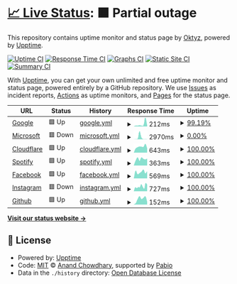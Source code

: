 # [📈 Live Status](https://Oktyz.github.io/upptime): <!--live status--> **🟧 Partial outage**

This repository contains uptime monitor and status page by [Oktyz](https://Oktyz.github.io/upptime), powered by [Upptime](https://github.com/upptime/upptime).

[![Uptime CI](https://github.com/Oktyz/upptime/workflows/Uptime%20CI/badge.svg)](https://github.com/Oktyz/upptime/actions?query=workflow%3A%22Uptime+CI%22)
[![Response Time CI](https://github.com/Oktyz/upptime/workflows/Response%20Time%20CI/badge.svg)](https://github.com/Oktyz/upptime/actions?query=workflow%3A%22Response+Time+CI%22)
[![Graphs CI](https://github.com/Oktyz/upptime/workflows/Graphs%20CI/badge.svg)](https://github.com/Oktyz/upptime/actions?query=workflow%3A%22Graphs+CI%22)
[![Static Site CI](https://github.com/Oktyz/upptime/workflows/Static%20Site%20CI/badge.svg)](https://github.com/Oktyz/upptime/actions?query=workflow%3A%22Static+Site+CI%22)
[![Summary CI](https://github.com/Oktyz/upptime/workflows/Summary%20CI/badge.svg)](https://github.com/Oktyz/upptime/actions?query=workflow%3A%22Summary+CI%22)

With [Upptime](https://upptime.js.org), you can get your own unlimited and free uptime monitor and status page, powered entirely by a GitHub repository. We use [Issues](https://github.com/Oktyz/upptime/issues) as incident reports, [Actions](https://github.com/Oktyz/upptime/actions) as uptime monitors, and [Pages](https://Oktyz.github.io/upptime) for the status page.

<!--start: status pages-->
<!-- This summary is generated by Upptime (https://github.com/upptime/upptime) -->
<!-- Do not edit this manually, your changes will be overwritten -->
<!-- prettier-ignore -->
| URL | Status | History | Response Time | Uptime |
| --- | ------ | ------- | ------------- | ------ |
| <img alt="" src="https://icons.duckduckgo.com/ip3/www.google.com.ico" height="13"> [Google](https://www.google.com) | 🟩 Up | [google.yml](https://github.com/Oktyz/upptime/commits/HEAD/history/google.yml) | <details><summary><img alt="Response time graph" src="./graphs/google/response-time-week.png" height="20"> 212ms</summary><br><a href="https://Oktyz.github.io/upptime/history/google"><img alt="Response time 112" src="https://img.shields.io/endpoint?url=https%3A%2F%2Fraw.githubusercontent.com%2FOktyz%2Fupptime%2FHEAD%2Fapi%2Fgoogle%2Fresponse-time.json"></a><br><a href="https://Oktyz.github.io/upptime/history/google"><img alt="24-hour response time 153" src="https://img.shields.io/endpoint?url=https%3A%2F%2Fraw.githubusercontent.com%2FOktyz%2Fupptime%2FHEAD%2Fapi%2Fgoogle%2Fresponse-time-day.json"></a><br><a href="https://Oktyz.github.io/upptime/history/google"><img alt="7-day response time 212" src="https://img.shields.io/endpoint?url=https%3A%2F%2Fraw.githubusercontent.com%2FOktyz%2Fupptime%2FHEAD%2Fapi%2Fgoogle%2Fresponse-time-week.json"></a><br><a href="https://Oktyz.github.io/upptime/history/google"><img alt="30-day response time 128" src="https://img.shields.io/endpoint?url=https%3A%2F%2Fraw.githubusercontent.com%2FOktyz%2Fupptime%2FHEAD%2Fapi%2Fgoogle%2Fresponse-time-month.json"></a><br><a href="https://Oktyz.github.io/upptime/history/google"><img alt="1-year response time 112" src="https://img.shields.io/endpoint?url=https%3A%2F%2Fraw.githubusercontent.com%2FOktyz%2Fupptime%2FHEAD%2Fapi%2Fgoogle%2Fresponse-time-year.json"></a></details> | <details><summary><a href="https://Oktyz.github.io/upptime/history/google">99.19%</a></summary><a href="https://Oktyz.github.io/upptime/history/google"><img alt="All-time uptime 100.00%" src="https://img.shields.io/endpoint?url=https%3A%2F%2Fraw.githubusercontent.com%2FOktyz%2Fupptime%2FHEAD%2Fapi%2Fgoogle%2Fuptime.json"></a><br><a href="https://Oktyz.github.io/upptime/history/google"><img alt="24-hour uptime 94.30%" src="https://img.shields.io/endpoint?url=https%3A%2F%2Fraw.githubusercontent.com%2FOktyz%2Fupptime%2FHEAD%2Fapi%2Fgoogle%2Fuptime-day.json"></a><br><a href="https://Oktyz.github.io/upptime/history/google"><img alt="7-day uptime 99.19%" src="https://img.shields.io/endpoint?url=https%3A%2F%2Fraw.githubusercontent.com%2FOktyz%2Fupptime%2FHEAD%2Fapi%2Fgoogle%2Fuptime-week.json"></a><br><a href="https://Oktyz.github.io/upptime/history/google"><img alt="30-day uptime 99.81%" src="https://img.shields.io/endpoint?url=https%3A%2F%2Fraw.githubusercontent.com%2FOktyz%2Fupptime%2FHEAD%2Fapi%2Fgoogle%2Fuptime-month.json"></a><br><a href="https://Oktyz.github.io/upptime/history/google"><img alt="1-year uptime 99.98%" src="https://img.shields.io/endpoint?url=https%3A%2F%2Fraw.githubusercontent.com%2FOktyz%2Fupptime%2FHEAD%2Fapi%2Fgoogle%2Fuptime-year.json"></a></details>
| <img alt="" src="https://icons.duckduckgo.com/ip3/microsoft.com.ico" height="13"> [Microsoft](https://microsoft.com) | 🟥 Down | [microsoft.yml](https://github.com/Oktyz/upptime/commits/HEAD/history/microsoft.yml) | <details><summary><img alt="Response time graph" src="./graphs/microsoft/response-time-week.png" height="20"> 2970ms</summary><br><a href="https://Oktyz.github.io/upptime/history/microsoft"><img alt="Response time 784" src="https://img.shields.io/endpoint?url=https%3A%2F%2Fraw.githubusercontent.com%2FOktyz%2Fupptime%2FHEAD%2Fapi%2Fmicrosoft%2Fresponse-time.json"></a><br><a href="https://Oktyz.github.io/upptime/history/microsoft"><img alt="24-hour response time 78" src="https://img.shields.io/endpoint?url=https%3A%2F%2Fraw.githubusercontent.com%2FOktyz%2Fupptime%2FHEAD%2Fapi%2Fmicrosoft%2Fresponse-time-day.json"></a><br><a href="https://Oktyz.github.io/upptime/history/microsoft"><img alt="7-day response time 2970" src="https://img.shields.io/endpoint?url=https%3A%2F%2Fraw.githubusercontent.com%2FOktyz%2Fupptime%2FHEAD%2Fapi%2Fmicrosoft%2Fresponse-time-week.json"></a><br><a href="https://Oktyz.github.io/upptime/history/microsoft"><img alt="30-day response time 836" src="https://img.shields.io/endpoint?url=https%3A%2F%2Fraw.githubusercontent.com%2FOktyz%2Fupptime%2FHEAD%2Fapi%2Fmicrosoft%2Fresponse-time-month.json"></a><br><a href="https://Oktyz.github.io/upptime/history/microsoft"><img alt="1-year response time 784" src="https://img.shields.io/endpoint?url=https%3A%2F%2Fraw.githubusercontent.com%2FOktyz%2Fupptime%2FHEAD%2Fapi%2Fmicrosoft%2Fresponse-time-year.json"></a></details> | <details><summary><a href="https://Oktyz.github.io/upptime/history/microsoft">0.00%</a></summary><a href="https://Oktyz.github.io/upptime/history/microsoft"><img alt="All-time uptime 0.00%" src="https://img.shields.io/endpoint?url=https%3A%2F%2Fraw.githubusercontent.com%2FOktyz%2Fupptime%2FHEAD%2Fapi%2Fmicrosoft%2Fuptime.json"></a><br><a href="https://Oktyz.github.io/upptime/history/microsoft"><img alt="24-hour uptime 0.00%" src="https://img.shields.io/endpoint?url=https%3A%2F%2Fraw.githubusercontent.com%2FOktyz%2Fupptime%2FHEAD%2Fapi%2Fmicrosoft%2Fuptime-day.json"></a><br><a href="https://Oktyz.github.io/upptime/history/microsoft"><img alt="7-day uptime 0.00%" src="https://img.shields.io/endpoint?url=https%3A%2F%2Fraw.githubusercontent.com%2FOktyz%2Fupptime%2FHEAD%2Fapi%2Fmicrosoft%2Fuptime-week.json"></a><br><a href="https://Oktyz.github.io/upptime/history/microsoft"><img alt="30-day uptime 1.38%" src="https://img.shields.io/endpoint?url=https%3A%2F%2Fraw.githubusercontent.com%2FOktyz%2Fupptime%2FHEAD%2Fapi%2Fmicrosoft%2Fuptime-month.json"></a><br><a href="https://Oktyz.github.io/upptime/history/microsoft"><img alt="1-year uptime 0.00%" src="https://img.shields.io/endpoint?url=https%3A%2F%2Fraw.githubusercontent.com%2FOktyz%2Fupptime%2FHEAD%2Fapi%2Fmicrosoft%2Fuptime-year.json"></a></details>
| <img alt="" src="https://icons.duckduckgo.com/ip3/cloudflare.com.ico" height="13"> [Cloudflare](https://cloudflare.com) | 🟩 Up | [cloudflare.yml](https://github.com/Oktyz/upptime/commits/HEAD/history/cloudflare.yml) | <details><summary><img alt="Response time graph" src="./graphs/cloudflare/response-time-week.png" height="20"> 643ms</summary><br><a href="https://Oktyz.github.io/upptime/history/cloudflare"><img alt="Response time 1002" src="https://img.shields.io/endpoint?url=https%3A%2F%2Fraw.githubusercontent.com%2FOktyz%2Fupptime%2FHEAD%2Fapi%2Fcloudflare%2Fresponse-time.json"></a><br><a href="https://Oktyz.github.io/upptime/history/cloudflare"><img alt="24-hour response time 487" src="https://img.shields.io/endpoint?url=https%3A%2F%2Fraw.githubusercontent.com%2FOktyz%2Fupptime%2FHEAD%2Fapi%2Fcloudflare%2Fresponse-time-day.json"></a><br><a href="https://Oktyz.github.io/upptime/history/cloudflare"><img alt="7-day response time 643" src="https://img.shields.io/endpoint?url=https%3A%2F%2Fraw.githubusercontent.com%2FOktyz%2Fupptime%2FHEAD%2Fapi%2Fcloudflare%2Fresponse-time-week.json"></a><br><a href="https://Oktyz.github.io/upptime/history/cloudflare"><img alt="30-day response time 866" src="https://img.shields.io/endpoint?url=https%3A%2F%2Fraw.githubusercontent.com%2FOktyz%2Fupptime%2FHEAD%2Fapi%2Fcloudflare%2Fresponse-time-month.json"></a><br><a href="https://Oktyz.github.io/upptime/history/cloudflare"><img alt="1-year response time 1002" src="https://img.shields.io/endpoint?url=https%3A%2F%2Fraw.githubusercontent.com%2FOktyz%2Fupptime%2FHEAD%2Fapi%2Fcloudflare%2Fresponse-time-year.json"></a></details> | <details><summary><a href="https://Oktyz.github.io/upptime/history/cloudflare">100.00%</a></summary><a href="https://Oktyz.github.io/upptime/history/cloudflare"><img alt="All-time uptime 100.00%" src="https://img.shields.io/endpoint?url=https%3A%2F%2Fraw.githubusercontent.com%2FOktyz%2Fupptime%2FHEAD%2Fapi%2Fcloudflare%2Fuptime.json"></a><br><a href="https://Oktyz.github.io/upptime/history/cloudflare"><img alt="24-hour uptime 100.00%" src="https://img.shields.io/endpoint?url=https%3A%2F%2Fraw.githubusercontent.com%2FOktyz%2Fupptime%2FHEAD%2Fapi%2Fcloudflare%2Fuptime-day.json"></a><br><a href="https://Oktyz.github.io/upptime/history/cloudflare"><img alt="7-day uptime 100.00%" src="https://img.shields.io/endpoint?url=https%3A%2F%2Fraw.githubusercontent.com%2FOktyz%2Fupptime%2FHEAD%2Fapi%2Fcloudflare%2Fuptime-week.json"></a><br><a href="https://Oktyz.github.io/upptime/history/cloudflare"><img alt="30-day uptime 100.00%" src="https://img.shields.io/endpoint?url=https%3A%2F%2Fraw.githubusercontent.com%2FOktyz%2Fupptime%2FHEAD%2Fapi%2Fcloudflare%2Fuptime-month.json"></a><br><a href="https://Oktyz.github.io/upptime/history/cloudflare"><img alt="1-year uptime 100.00%" src="https://img.shields.io/endpoint?url=https%3A%2F%2Fraw.githubusercontent.com%2FOktyz%2Fupptime%2FHEAD%2Fapi%2Fcloudflare%2Fuptime-year.json"></a></details>
| <img alt="" src="https://icons.duckduckgo.com/ip3/open.spotify.com.ico" height="13"> [Spotify](https://open.spotify.com/) | 🟩 Up | [spotify.yml](https://github.com/Oktyz/upptime/commits/HEAD/history/spotify.yml) | <details><summary><img alt="Response time graph" src="./graphs/spotify/response-time-week.png" height="20"> 363ms</summary><br><a href="https://Oktyz.github.io/upptime/history/spotify"><img alt="Response time 412" src="https://img.shields.io/endpoint?url=https%3A%2F%2Fraw.githubusercontent.com%2FOktyz%2Fupptime%2FHEAD%2Fapi%2Fspotify%2Fresponse-time.json"></a><br><a href="https://Oktyz.github.io/upptime/history/spotify"><img alt="24-hour response time 385" src="https://img.shields.io/endpoint?url=https%3A%2F%2Fraw.githubusercontent.com%2FOktyz%2Fupptime%2FHEAD%2Fapi%2Fspotify%2Fresponse-time-day.json"></a><br><a href="https://Oktyz.github.io/upptime/history/spotify"><img alt="7-day response time 363" src="https://img.shields.io/endpoint?url=https%3A%2F%2Fraw.githubusercontent.com%2FOktyz%2Fupptime%2FHEAD%2Fapi%2Fspotify%2Fresponse-time-week.json"></a><br><a href="https://Oktyz.github.io/upptime/history/spotify"><img alt="30-day response time 306" src="https://img.shields.io/endpoint?url=https%3A%2F%2Fraw.githubusercontent.com%2FOktyz%2Fupptime%2FHEAD%2Fapi%2Fspotify%2Fresponse-time-month.json"></a><br><a href="https://Oktyz.github.io/upptime/history/spotify"><img alt="1-year response time 412" src="https://img.shields.io/endpoint?url=https%3A%2F%2Fraw.githubusercontent.com%2FOktyz%2Fupptime%2FHEAD%2Fapi%2Fspotify%2Fresponse-time-year.json"></a></details> | <details><summary><a href="https://Oktyz.github.io/upptime/history/spotify">100.00%</a></summary><a href="https://Oktyz.github.io/upptime/history/spotify"><img alt="All-time uptime 100.00%" src="https://img.shields.io/endpoint?url=https%3A%2F%2Fraw.githubusercontent.com%2FOktyz%2Fupptime%2FHEAD%2Fapi%2Fspotify%2Fuptime.json"></a><br><a href="https://Oktyz.github.io/upptime/history/spotify"><img alt="24-hour uptime 100.00%" src="https://img.shields.io/endpoint?url=https%3A%2F%2Fraw.githubusercontent.com%2FOktyz%2Fupptime%2FHEAD%2Fapi%2Fspotify%2Fuptime-day.json"></a><br><a href="https://Oktyz.github.io/upptime/history/spotify"><img alt="7-day uptime 100.00%" src="https://img.shields.io/endpoint?url=https%3A%2F%2Fraw.githubusercontent.com%2FOktyz%2Fupptime%2FHEAD%2Fapi%2Fspotify%2Fuptime-week.json"></a><br><a href="https://Oktyz.github.io/upptime/history/spotify"><img alt="30-day uptime 100.00%" src="https://img.shields.io/endpoint?url=https%3A%2F%2Fraw.githubusercontent.com%2FOktyz%2Fupptime%2FHEAD%2Fapi%2Fspotify%2Fuptime-month.json"></a><br><a href="https://Oktyz.github.io/upptime/history/spotify"><img alt="1-year uptime 100.00%" src="https://img.shields.io/endpoint?url=https%3A%2F%2Fraw.githubusercontent.com%2FOktyz%2Fupptime%2FHEAD%2Fapi%2Fspotify%2Fuptime-year.json"></a></details>
| <img alt="" src="https://icons.duckduckgo.com/ip3/facebook.com.ico" height="13"> [Facebook](https://facebook.com) | 🟩 Up | [facebook.yml](https://github.com/Oktyz/upptime/commits/HEAD/history/facebook.yml) | <details><summary><img alt="Response time graph" src="./graphs/facebook/response-time-week.png" height="20"> 569ms</summary><br><a href="https://Oktyz.github.io/upptime/history/facebook"><img alt="Response time 583" src="https://img.shields.io/endpoint?url=https%3A%2F%2Fraw.githubusercontent.com%2FOktyz%2Fupptime%2FHEAD%2Fapi%2Ffacebook%2Fresponse-time.json"></a><br><a href="https://Oktyz.github.io/upptime/history/facebook"><img alt="24-hour response time 629" src="https://img.shields.io/endpoint?url=https%3A%2F%2Fraw.githubusercontent.com%2FOktyz%2Fupptime%2FHEAD%2Fapi%2Ffacebook%2Fresponse-time-day.json"></a><br><a href="https://Oktyz.github.io/upptime/history/facebook"><img alt="7-day response time 569" src="https://img.shields.io/endpoint?url=https%3A%2F%2Fraw.githubusercontent.com%2FOktyz%2Fupptime%2FHEAD%2Fapi%2Ffacebook%2Fresponse-time-week.json"></a><br><a href="https://Oktyz.github.io/upptime/history/facebook"><img alt="30-day response time 534" src="https://img.shields.io/endpoint?url=https%3A%2F%2Fraw.githubusercontent.com%2FOktyz%2Fupptime%2FHEAD%2Fapi%2Ffacebook%2Fresponse-time-month.json"></a><br><a href="https://Oktyz.github.io/upptime/history/facebook"><img alt="1-year response time 583" src="https://img.shields.io/endpoint?url=https%3A%2F%2Fraw.githubusercontent.com%2FOktyz%2Fupptime%2FHEAD%2Fapi%2Ffacebook%2Fresponse-time-year.json"></a></details> | <details><summary><a href="https://Oktyz.github.io/upptime/history/facebook">100.00%</a></summary><a href="https://Oktyz.github.io/upptime/history/facebook"><img alt="All-time uptime 100.00%" src="https://img.shields.io/endpoint?url=https%3A%2F%2Fraw.githubusercontent.com%2FOktyz%2Fupptime%2FHEAD%2Fapi%2Ffacebook%2Fuptime.json"></a><br><a href="https://Oktyz.github.io/upptime/history/facebook"><img alt="24-hour uptime 100.00%" src="https://img.shields.io/endpoint?url=https%3A%2F%2Fraw.githubusercontent.com%2FOktyz%2Fupptime%2FHEAD%2Fapi%2Ffacebook%2Fuptime-day.json"></a><br><a href="https://Oktyz.github.io/upptime/history/facebook"><img alt="7-day uptime 100.00%" src="https://img.shields.io/endpoint?url=https%3A%2F%2Fraw.githubusercontent.com%2FOktyz%2Fupptime%2FHEAD%2Fapi%2Ffacebook%2Fuptime-week.json"></a><br><a href="https://Oktyz.github.io/upptime/history/facebook"><img alt="30-day uptime 100.00%" src="https://img.shields.io/endpoint?url=https%3A%2F%2Fraw.githubusercontent.com%2FOktyz%2Fupptime%2FHEAD%2Fapi%2Ffacebook%2Fuptime-month.json"></a><br><a href="https://Oktyz.github.io/upptime/history/facebook"><img alt="1-year uptime 100.00%" src="https://img.shields.io/endpoint?url=https%3A%2F%2Fraw.githubusercontent.com%2FOktyz%2Fupptime%2FHEAD%2Fapi%2Ffacebook%2Fuptime-year.json"></a></details>
| <img alt="" src="https://icons.duckduckgo.com/ip3/instagram.com.ico" height="13"> [Instagram](https://instagram.com) | 🟥 Down | [instagram.yml](https://github.com/Oktyz/upptime/commits/HEAD/history/instagram.yml) | <details><summary><img alt="Response time graph" src="./graphs/instagram/response-time-week.png" height="20"> 727ms</summary><br><a href="https://Oktyz.github.io/upptime/history/instagram"><img alt="Response time 889" src="https://img.shields.io/endpoint?url=https%3A%2F%2Fraw.githubusercontent.com%2FOktyz%2Fupptime%2FHEAD%2Fapi%2Finstagram%2Fresponse-time.json"></a><br><a href="https://Oktyz.github.io/upptime/history/instagram"><img alt="24-hour response time 797" src="https://img.shields.io/endpoint?url=https%3A%2F%2Fraw.githubusercontent.com%2FOktyz%2Fupptime%2FHEAD%2Fapi%2Finstagram%2Fresponse-time-day.json"></a><br><a href="https://Oktyz.github.io/upptime/history/instagram"><img alt="7-day response time 727" src="https://img.shields.io/endpoint?url=https%3A%2F%2Fraw.githubusercontent.com%2FOktyz%2Fupptime%2FHEAD%2Fapi%2Finstagram%2Fresponse-time-week.json"></a><br><a href="https://Oktyz.github.io/upptime/history/instagram"><img alt="30-day response time 834" src="https://img.shields.io/endpoint?url=https%3A%2F%2Fraw.githubusercontent.com%2FOktyz%2Fupptime%2FHEAD%2Fapi%2Finstagram%2Fresponse-time-month.json"></a><br><a href="https://Oktyz.github.io/upptime/history/instagram"><img alt="1-year response time 889" src="https://img.shields.io/endpoint?url=https%3A%2F%2Fraw.githubusercontent.com%2FOktyz%2Fupptime%2FHEAD%2Fapi%2Finstagram%2Fresponse-time-year.json"></a></details> | <details><summary><a href="https://Oktyz.github.io/upptime/history/instagram">100.00%</a></summary><a href="https://Oktyz.github.io/upptime/history/instagram"><img alt="All-time uptime 99.88%" src="https://img.shields.io/endpoint?url=https%3A%2F%2Fraw.githubusercontent.com%2FOktyz%2Fupptime%2FHEAD%2Fapi%2Finstagram%2Fuptime.json"></a><br><a href="https://Oktyz.github.io/upptime/history/instagram"><img alt="24-hour uptime 99.99%" src="https://img.shields.io/endpoint?url=https%3A%2F%2Fraw.githubusercontent.com%2FOktyz%2Fupptime%2FHEAD%2Fapi%2Finstagram%2Fuptime-day.json"></a><br><a href="https://Oktyz.github.io/upptime/history/instagram"><img alt="7-day uptime 100.00%" src="https://img.shields.io/endpoint?url=https%3A%2F%2Fraw.githubusercontent.com%2FOktyz%2Fupptime%2FHEAD%2Fapi%2Finstagram%2Fuptime-week.json"></a><br><a href="https://Oktyz.github.io/upptime/history/instagram"><img alt="30-day uptime 99.95%" src="https://img.shields.io/endpoint?url=https%3A%2F%2Fraw.githubusercontent.com%2FOktyz%2Fupptime%2FHEAD%2Fapi%2Finstagram%2Fuptime-month.json"></a><br><a href="https://Oktyz.github.io/upptime/history/instagram"><img alt="1-year uptime 99.88%" src="https://img.shields.io/endpoint?url=https%3A%2F%2Fraw.githubusercontent.com%2FOktyz%2Fupptime%2FHEAD%2Fapi%2Finstagram%2Fuptime-year.json"></a></details>
| <img alt="" src="https://icons.duckduckgo.com/ip3/github.com.ico" height="13"> [Github](https://github.com) | 🟩 Up | [github.yml](https://github.com/Oktyz/upptime/commits/HEAD/history/github.yml) | <details><summary><img alt="Response time graph" src="./graphs/github/response-time-week.png" height="20"> 152ms</summary><br><a href="https://Oktyz.github.io/upptime/history/github"><img alt="Response time 166" src="https://img.shields.io/endpoint?url=https%3A%2F%2Fraw.githubusercontent.com%2FOktyz%2Fupptime%2FHEAD%2Fapi%2Fgithub%2Fresponse-time.json"></a><br><a href="https://Oktyz.github.io/upptime/history/github"><img alt="24-hour response time 74" src="https://img.shields.io/endpoint?url=https%3A%2F%2Fraw.githubusercontent.com%2FOktyz%2Fupptime%2FHEAD%2Fapi%2Fgithub%2Fresponse-time-day.json"></a><br><a href="https://Oktyz.github.io/upptime/history/github"><img alt="7-day response time 152" src="https://img.shields.io/endpoint?url=https%3A%2F%2Fraw.githubusercontent.com%2FOktyz%2Fupptime%2FHEAD%2Fapi%2Fgithub%2Fresponse-time-week.json"></a><br><a href="https://Oktyz.github.io/upptime/history/github"><img alt="30-day response time 160" src="https://img.shields.io/endpoint?url=https%3A%2F%2Fraw.githubusercontent.com%2FOktyz%2Fupptime%2FHEAD%2Fapi%2Fgithub%2Fresponse-time-month.json"></a><br><a href="https://Oktyz.github.io/upptime/history/github"><img alt="1-year response time 166" src="https://img.shields.io/endpoint?url=https%3A%2F%2Fraw.githubusercontent.com%2FOktyz%2Fupptime%2FHEAD%2Fapi%2Fgithub%2Fresponse-time-year.json"></a></details> | <details><summary><a href="https://Oktyz.github.io/upptime/history/github">100.00%</a></summary><a href="https://Oktyz.github.io/upptime/history/github"><img alt="All-time uptime 100.00%" src="https://img.shields.io/endpoint?url=https%3A%2F%2Fraw.githubusercontent.com%2FOktyz%2Fupptime%2FHEAD%2Fapi%2Fgithub%2Fuptime.json"></a><br><a href="https://Oktyz.github.io/upptime/history/github"><img alt="24-hour uptime 100.00%" src="https://img.shields.io/endpoint?url=https%3A%2F%2Fraw.githubusercontent.com%2FOktyz%2Fupptime%2FHEAD%2Fapi%2Fgithub%2Fuptime-day.json"></a><br><a href="https://Oktyz.github.io/upptime/history/github"><img alt="7-day uptime 100.00%" src="https://img.shields.io/endpoint?url=https%3A%2F%2Fraw.githubusercontent.com%2FOktyz%2Fupptime%2FHEAD%2Fapi%2Fgithub%2Fuptime-week.json"></a><br><a href="https://Oktyz.github.io/upptime/history/github"><img alt="30-day uptime 100.00%" src="https://img.shields.io/endpoint?url=https%3A%2F%2Fraw.githubusercontent.com%2FOktyz%2Fupptime%2FHEAD%2Fapi%2Fgithub%2Fuptime-month.json"></a><br><a href="https://Oktyz.github.io/upptime/history/github"><img alt="1-year uptime 100.00%" src="https://img.shields.io/endpoint?url=https%3A%2F%2Fraw.githubusercontent.com%2FOktyz%2Fupptime%2FHEAD%2Fapi%2Fgithub%2Fuptime-year.json"></a></details>

<!--end: status pages-->

[**Visit our status website →**](https://Oktyz.github.io/upptime)

## 📄 License

- Powered by: [Upptime](https://github.com/upptime/upptime)
- Code: [MIT](./LICENSE) © [Anand Chowdhary](https://anandchowdhary.com), supported by [Pabio](https://pabio.com)
- Data in the `./history` directory: [Open Database License](https://opendatacommons.org/licenses/odbl/1-0/)
